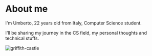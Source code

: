 # About me

I'm Umberto, 22 years old from Italy, Computer Science student.

I'll be sharing my journey in the CS field, my personal thoughts and technical stuffs.

![griffith-castle](https://imgur.com/eSaFXnQ.jpg)
